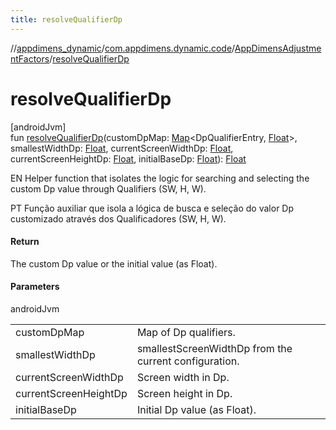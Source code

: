 ```yaml
---
title: resolveQualifierDp
---
```

//[appdimens_dynamic](../../../index.html)/[com.appdimens.dynamic.code](../index.html)/[AppDimensAdjustmentFactors](index.html)/[resolveQualifierDp](resolve-qualifier-dp.html)



# resolveQualifierDp



[androidJvm]\
fun [resolveQualifierDp](resolve-qualifier-dp.html)(customDpMap: [Map](https://kotlinlang.org/api/core/kotlin-stdlib/kotlin.collections/-map/index.html)&lt;DpQualifierEntry, [Float](https://kotlinlang.org/api/core/kotlin-stdlib/kotlin/-float/index.html)&gt;, smallestWidthDp: [Float](https://kotlinlang.org/api/core/kotlin-stdlib/kotlin/-float/index.html), currentScreenWidthDp: [Float](https://kotlinlang.org/api/core/kotlin-stdlib/kotlin/-float/index.html), currentScreenHeightDp: [Float](https://kotlinlang.org/api/core/kotlin-stdlib/kotlin/-float/index.html), initialBaseDp: [Float](https://kotlinlang.org/api/core/kotlin-stdlib/kotlin/-float/index.html)): [Float](https://kotlinlang.org/api/core/kotlin-stdlib/kotlin/-float/index.html)



EN Helper function that isolates the logic for searching and selecting the custom Dp value through Qualifiers (SW, H, W).



PT Função auxiliar que isola a lógica de busca e seleção do valor Dp customizado através dos Qualificadores (SW, H, W).



#### Return



The custom Dp value or the initial value (as Float).



#### Parameters


androidJvm

| | |
|---|---|
| customDpMap | Map of Dp qualifiers. |
| smallestWidthDp | smallestScreenWidthDp from the current configuration. |
| currentScreenWidthDp | Screen width in Dp. |
| currentScreenHeightDp | Screen height in Dp. |
| initialBaseDp | Initial Dp value (as Float). |



